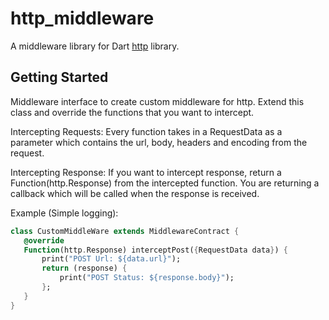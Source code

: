 # http_middleware

A middleware library for Dart [http](https://pub.dartlang.org/packages/http) library.

## Getting Started

Middleware interface to create custom middleware for http.
Extend this class and override the functions that you want
to intercept.

Intercepting Requests: Every function takes in a RequestData as a parameter which
contains the url, body, headers and encoding from the request.

Intercepting Response: If you want to intercept response,
return a Function(http.Response) from the intercepted function.
You are returning a callback which will be called when the response
is received.

Example (Simple logging):
```dart
class CustomMiddleWare extends MiddlewareContract {
   @override
   Function(http.Response) interceptPost({RequestData data}) {
       print("POST Url: ${data.url}");
       return (response) {
           print("POST Status: ${response.body}");
       };
   }
}
```
